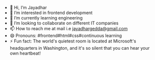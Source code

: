 - 👋 Hi, I’m Jayadhar
- 👀 I’m interested in frontend development 
- 🌱 I’m currently learning engineering 
- 💞️ I’m looking to collaborate on different IT companies 
- 📫 How to reach me at mail i.e jayadhargedda@gmail.com
- 😄 Pronouns: #frontend#html#css#continuous learning
- ⚡ Fun fact: The world's quietest room is located at Microsoft's headquarters in Washington, and it's so silent that you can hear your own heartbeat!

<!---
6309341/6309341 is a ✨ special ✨ repository because its `README.md` (this file) appears on your GitHub profile.
You can click the Preview link to take a look at your changes.
--->
